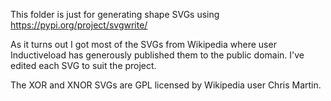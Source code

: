 This folder is just for generating shape SVGs using <https://pypi.org/project/svgwrite/>

As it turns out I got most of the SVGs from Wikipedia where user Inductiveload has generously published them to the public domain. I've edited each SVG to suit the project.

The XOR and XNOR SVGs are GPL licensed by Wikipedia user Chris Martin.
